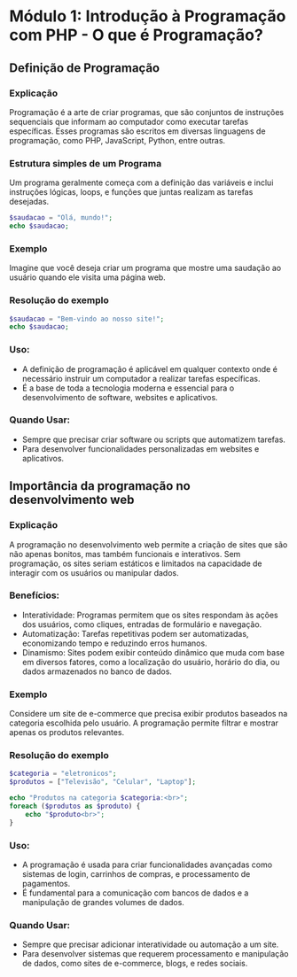 # Módulo 1: Introdução à Programação com PHP - O que é Programação? 
## Definição de Programação

### Explicação
Programação é a arte de criar programas, que são conjuntos de instruções sequenciais que informam ao computador como executar tarefas específicas. Esses programas são escritos em diversas linguagens de programação, como PHP, JavaScript, Python, entre outras.

### Estrutura simples de um Programa
Um programa geralmente começa com a definição das variáveis e inclui instruções lógicas, loops, e funções que juntas realizam as tarefas desejadas.

```php
$saudacao = "Olá, mundo!";
echo $saudacao;
```
### Exemplo
Imagine que você deseja criar um programa que mostre uma saudação ao usuário quando ele visita uma página web.

### Resolução do exemplo
```php
$saudacao = "Bem-vindo ao nosso site!";
echo $saudacao;
```
### Uso:
- A definição de programação é aplicável em qualquer contexto onde é necessário instruir um computador a realizar tarefas específicas.
- É a base de toda a tecnologia moderna e essencial para o desenvolvimento de software, websites e aplicativos.

### Quando Usar:
- Sempre que precisar criar software ou scripts que automatizem tarefas.
- Para desenvolver funcionalidades personalizadas em websites e aplicativos.

## Importância da programação no desenvolvimento web

### Explicação
A programação no desenvolvimento web permite a criação de sites que são não apenas bonitos, mas também funcionais e interativos. Sem programação, os sites seriam estáticos e limitados na capacidade de interagir com os usuários ou manipular dados.

### Benefícios:
- Interatividade: Programas permitem que os sites respondam às ações dos usuários, como cliques, entradas de formulário e navegação.
- Automatização: Tarefas repetitivas podem ser automatizadas, economizando tempo e reduzindo erros humanos.
- Dinamismo: Sites podem exibir conteúdo dinâmico que muda com base em diversos fatores, como a localização do usuário, horário do dia, ou dados armazenados no banco de dados.

### Exemplo
Considere um site de e-commerce que precisa exibir produtos baseados na categoria escolhida pelo usuário. A programação permite filtrar e mostrar apenas os produtos relevantes.

### Resolução do exemplo
```php
$categoria = "eletronicos";
$produtos = ["Televisão", "Celular", "Laptop"];

echo "Produtos na categoria $categoria:<br>";
foreach ($produtos as $produto) {
    echo "$produto<br>";
}
```

### Uso:
- A programação é usada para criar funcionalidades avançadas como sistemas de login, carrinhos de compras, e processamento de pagamentos.
- É fundamental para a comunicação com bancos de dados e a manipulação de grandes volumes de dados.

### Quando Usar:
- Sempre que precisar adicionar interatividade ou automação a um site.
- Para desenvolver sistemas que requerem processamento e manipulação de dados, como sites de e-commerce, blogs, e redes sociais.
